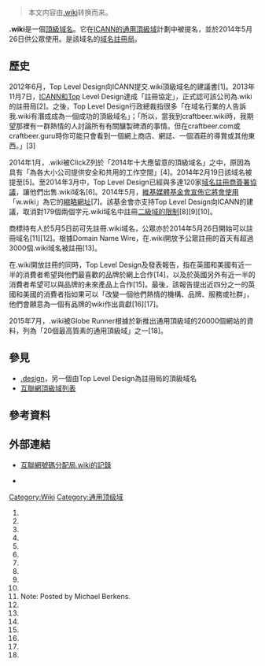 > 本文内容由[.wiki](https://zh.wikipedia.org/wiki/.wiki)转换而来。


**.wiki**是一個[頂級域名](https://zh.wikipedia.org/wiki/頂級域 "wikilink")。它在[ICANN的](https://zh.wikipedia.org/wiki/ICANN "wikilink")[通用頂級域](../Page/通用頂級域.md "wikilink")計劃中被提名，並於2014年5月26日供公眾使用。是該域名的[域名註冊局](https://zh.wikipedia.org/wiki/域名註冊局 "wikilink")。

## 歷史

2012年6月，Top Level Design向ICANN提交.wiki頂級域名的建議書\[1\]。2013年11月7日，[ICANN和Top](https://zh.wikipedia.org/wiki/ICANN "wikilink") Level Design達成「註冊協定」，正式認可該公司為.wiki的註冊局\[2\]。之後，Top Level Design行政總裁指很多「在域名行業的人告訴我.wiki有潛成成為一個成功的頂級域名」；「所以，當我到craftbeer.wiki時，我期望那裡有一群熱情的人討論所有有關釀製碑酒的事情。但在craftbeer.com或craftbeer.guru時你可能只會看到一個網上商店、網誌、一個酒莊的導賞或其他東西。」\[3\]

2014年1月，.wiki被ClickZ列於「2014年十大應留意的頂級域名」之中，原因為具有「為各大小公司提供安全和共用的工作空間」\[4\]。2014年2月19日該域名被提至\[5\]。至2014年3月中，Top Level Design已經與多達120家[域名註冊商簽署協議](https://zh.wikipedia.org/wiki/域名註冊商 "wikilink")，讓他們出售.wiki域名\[6\]。2014年5月，[維基媒體基金會宣佈它將會使用](https://zh.wikipedia.org/wiki/維基媒體基金會 "wikilink")「w.wiki」為它的[縮略網址](../Page/縮略網址服務.md "wikilink")\[7\]。該基金會亦支持Top Level Design向ICANN的建議，取消對179個兩個字元.wiki域名中註冊[二級域的限制](https://zh.wikipedia.org/wiki/二級域 "wikilink")\[8\]\[9\]\[10\]。

商標持有人於5月5日前可先註冊.wiki域名，公眾亦於2014年5月26日開始可以註冊域名\[11\]\[12\]。根據Domain Name Wire，在.wiki開放予公眾註冊的首天有超過3000個.wiki域名被註冊\[13\]。

在.wiki開放註冊的同時，Top Level Design及發表報告，指在英國和美國有近一半的消費者希望與他們最喜歡的品牌於網上合作\[14\]，以及於英國另外有近一半的消費者希望可以與品牌的未來產品上合作\[15\]。最後，該報告提出近四分之一的英國和美國的消費者指如果可以「改變一個他們熱情的機構、品牌、服務或社群」，他們會願意為一個有品牌的wiki作出貢獻\[16\]\[17\]。

2015年7月，.wiki被Globe Runner根據於新推出通用頂級域的20000個網站的資料，列為「20個最高質素的通用頂級域」之一\[18\]。

## 參見

  - [.design](../Page/.design.md "wikilink")，另一個由Top Level Design為註冊局的頂級域名
  - [互聯網頂級域列表](https://zh.wikipedia.org/wiki/互聯網頂級域列表 "wikilink")

## 參考資料

## 外部連結

  - [互聯網號碼分配局.wiki的記錄](http://www.iana.org/domains/root/db/wiki.html)

  -
[Category:Wiki](https://zh.wikipedia.org/wiki/Category:Wiki "wikilink") [Category:通用顶级域](https://zh.wikipedia.org/wiki/Category:通用顶级域 "wikilink")

1.
2.
3.
4.
5.
6.
7.
8.
9.
10.
11.  Note: Posted by Michael Berkens.
12.
13.
14.
15.
16.
17.
18.